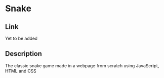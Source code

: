 # Snake

## Link
Yet to be added

## Description
The classic snake game made in a webpage from scratch using JavaScript, HTML and CSS